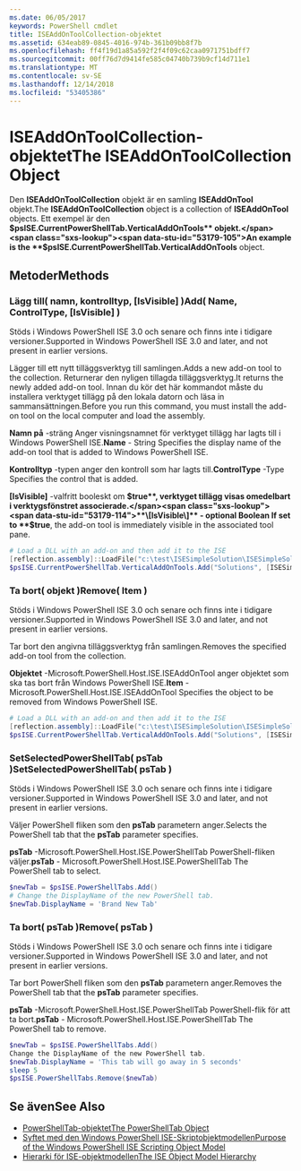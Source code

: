 ```yaml
---
ms.date: 06/05/2017
keywords: PowerShell cmdlet
title: ISEAddOnToolCollection-objektet
ms.assetid: 634eab89-0845-4016-974b-361b09bb8f7b
ms.openlocfilehash: ff4f19d1a85a592f2f4f09c62caa0971751bdff7
ms.sourcegitcommit: 00ff76d7d9414fe585c04740b739b9cf14d711e1
ms.translationtype: MT
ms.contentlocale: sv-SE
ms.lasthandoff: 12/14/2018
ms.locfileid: "53405386"
---
```

# <a name="the-iseaddontoolcollection-object"></a><span data-ttu-id="53179-103">ISEAddOnToolCollection-objektet</span><span class="sxs-lookup"><span data-stu-id="53179-103">The ISEAddOnToolCollection Object</span></span>

<span data-ttu-id="53179-104">Den **ISEAddOnToolCollection** objekt är en samling **ISEAddOnTool** objekt.</span><span class="sxs-lookup"><span data-stu-id="53179-104">The **ISEAddOnToolCollection** object is a collection of **ISEAddOnTool** objects.</span></span> <span data-ttu-id="53179-105">Ett exempel är den **$psISE.CurrentPowerShellTab.VerticalAddOnTools** objekt.</span><span class="sxs-lookup"><span data-stu-id="53179-105">An example is the **$psISE.CurrentPowerShellTab.VerticalAddOnTools** object.</span></span>

## <a name="methods"></a><span data-ttu-id="53179-106">Metoder</span><span class="sxs-lookup"><span data-stu-id="53179-106">Methods</span></span>

### <a name="add-name-controltype-isvisible-"></a><span data-ttu-id="53179-107">Lägg till\( namn, kontrolltyp, \[IsVisible\] \)</span><span class="sxs-lookup"><span data-stu-id="53179-107">Add\( Name, ControlType, \[IsVisible\] \)</span></span>

<span data-ttu-id="53179-108">Stöds i Windows PowerShell ISE 3.0 och senare och finns inte i tidigare versioner.</span><span class="sxs-lookup"><span data-stu-id="53179-108">Supported in Windows PowerShell ISE 3.0 and later, and not present in earlier versions.</span></span>

<span data-ttu-id="53179-109">Lägger till ett nytt tilläggsverktyg till samlingen.</span><span class="sxs-lookup"><span data-stu-id="53179-109">Adds a new add-on tool to the collection.</span></span> <span data-ttu-id="53179-110">Returnerar den nyligen tillagda tilläggsverktyg.</span><span class="sxs-lookup"><span data-stu-id="53179-110">It returns the newly added add-on tool.</span></span> <span data-ttu-id="53179-111">Innan du kör det här kommandot måste du installera verktyget tillägg på den lokala datorn och läsa in sammansättningen.</span><span class="sxs-lookup"><span data-stu-id="53179-111">Before you run this command, you must install the add-on tool on the local computer and load the assembly.</span></span>

<span data-ttu-id="53179-112">**Namn på** -sträng Anger visningsnamnet för verktyget tillägg har lagts till i Windows PowerShell ISE.</span><span class="sxs-lookup"><span data-stu-id="53179-112">**Name** - String Specifies the display name of the add-on tool that is added to Windows PowerShell ISE.</span></span>

<span data-ttu-id="53179-113">**Kontrolltyp** -typen anger den kontroll som har lagts till.</span><span class="sxs-lookup"><span data-stu-id="53179-113">**ControlType** -Type Specifies the control that is added.</span></span>

<span data-ttu-id="53179-114">**\[IsVisible\]**  -valfritt booleskt om **$true**, verktyget tillägg visas omedelbart i verktygsfönstret associerade.</span><span class="sxs-lookup"><span data-stu-id="53179-114">**\[IsVisible\]** - optional Boolean If set to **$true**, the add-on tool is immediately visible in the associated tool pane.</span></span>

```powershell
# Load a DLL with an add-on and then add it to the ISE
[reflection.assembly]::LoadFile("c:\test\ISESimpleSolution\ISESimpleSolution.dll")
$psISE.CurrentPowerShellTab.VerticalAddOnTools.Add("Solutions", [ISESimpleSolution.Solution], $true)
```

### <a name="remove-item-"></a><span data-ttu-id="53179-115">Ta bort\( objekt \)</span><span class="sxs-lookup"><span data-stu-id="53179-115">Remove\( Item \)</span></span>

<span data-ttu-id="53179-116">Stöds i Windows PowerShell ISE 3.0 och senare och finns inte i tidigare versioner.</span><span class="sxs-lookup"><span data-stu-id="53179-116">Supported in Windows PowerShell ISE 3.0 and later, and not present in earlier versions.</span></span>

<span data-ttu-id="53179-117">Tar bort den angivna tilläggsverktyg från samlingen.</span><span class="sxs-lookup"><span data-stu-id="53179-117">Removes the specified add-on tool from the collection.</span></span>

<span data-ttu-id="53179-118">**Objektet** -Microsoft.PowerShell.Host.ISE.ISEAddOnTool anger objektet som ska tas bort från Windows PowerShell ISE.</span><span class="sxs-lookup"><span data-stu-id="53179-118">**Item** - Microsoft.PowerShell.Host.ISE.ISEAddOnTool Specifies the object to be removed from Windows PowerShell ISE.</span></span>

```powershell
# Load a DLL with an add-on and then add it to the ISE
[reflection.assembly]::LoadFile("c:\test\ISESimpleSolution\ISESimpleSolution.dll")
$psISE.CurrentPowerShellTab.VerticalAddOnTools.Add("Solutions", [ISESimpleSolution.Solution], $true)
```

### <a name="setselectedpowershelltab-pstab-"></a><span data-ttu-id="53179-119">SetSelectedPowerShellTab\( psTab \)</span><span class="sxs-lookup"><span data-stu-id="53179-119">SetSelectedPowerShellTab\( psTab \)</span></span>

<span data-ttu-id="53179-120">Stöds i Windows PowerShell ISE 3.0 och senare och finns inte i tidigare versioner.</span><span class="sxs-lookup"><span data-stu-id="53179-120">Supported in Windows PowerShell ISE 3.0 and later, and not present in earlier versions.</span></span>

<span data-ttu-id="53179-121">Väljer PowerShell fliken som den **psTab** parametern anger.</span><span class="sxs-lookup"><span data-stu-id="53179-121">Selects the PowerShell tab that the **psTab** parameter specifies.</span></span>

<span data-ttu-id="53179-122">**psTab** -Microsoft.PowerShell.Host.ISE.PowerShellTab PowerShell-fliken väljer.</span><span class="sxs-lookup"><span data-stu-id="53179-122">**psTab** - Microsoft.PowerShell.Host.ISE.PowerShellTab The PowerShell tab to select.</span></span>

```powershell
$newTab = $psISE.PowerShellTabs.Add()
# Change the DisplayName of the new PowerShell tab.
$newTab.DisplayName = 'Brand New Tab'
```

### <a name="remove-pstab-"></a><span data-ttu-id="53179-123">Ta bort\( psTab \)</span><span class="sxs-lookup"><span data-stu-id="53179-123">Remove\( psTab \)</span></span>

<span data-ttu-id="53179-124">Stöds i Windows PowerShell ISE 3.0 och senare och finns inte i tidigare versioner.</span><span class="sxs-lookup"><span data-stu-id="53179-124">Supported in Windows PowerShell ISE 3.0 and later, and not present in earlier versions.</span></span>

<span data-ttu-id="53179-125">Tar bort PowerShell fliken som den **psTab** parametern anger.</span><span class="sxs-lookup"><span data-stu-id="53179-125">Removes the PowerShell tab that the **psTab** parameter specifies.</span></span>

<span data-ttu-id="53179-126">**psTab** -Microsoft.PowerShell.Host.ISE.PowerShellTab PowerShell-flik för att ta bort.</span><span class="sxs-lookup"><span data-stu-id="53179-126">**psTab** - Microsoft.PowerShell.Host.ISE.PowerShellTab The PowerShell tab to remove.</span></span>

```powershell
$newTab = $psISE.PowerShellTabs.Add()
Change the DisplayName of the new PowerShell tab.
$newTab.DisplayName = 'This tab will go away in 5 seconds'
sleep 5
$psISE.PowerShellTabs.Remove($newTab)
```

## <a name="see-also"></a><span data-ttu-id="53179-127">Se även</span><span class="sxs-lookup"><span data-stu-id="53179-127">See Also</span></span>

- [<span data-ttu-id="53179-128">PowerShellTab-objektet</span><span class="sxs-lookup"><span data-stu-id="53179-128">The PowerShellTab Object</span></span>](The-PowerShellTab-Object.md)
- [<span data-ttu-id="53179-129">Syftet med den Windows PowerShell ISE-Skriptobjektmodellen</span><span class="sxs-lookup"><span data-stu-id="53179-129">Purpose of the Windows PowerShell ISE Scripting Object Model</span></span>](Purpose-of-the-Windows-PowerShell-ISE-Scripting-Object-Model.md)
- [<span data-ttu-id="53179-130">Hierarki för ISE-objektmodellen</span><span class="sxs-lookup"><span data-stu-id="53179-130">The ISE Object Model Hierarchy</span></span>](The-ISE-Object-Model-Hierarchy.md)